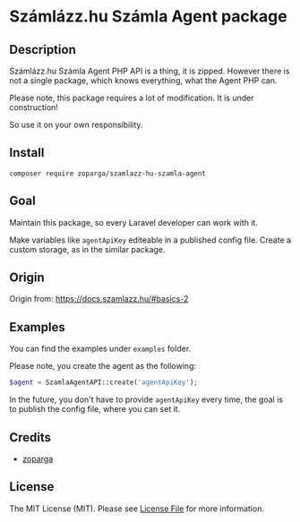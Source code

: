 # Számlázz.hu Számla Agent package

## Description

Számlázz.hu Számla Agent PHP API is a thing, it is zipped.
However there is not a single package, which knows everything, what the Agent PHP can.

Please note, this package requires a lot of modification.
It is under construction!

So use it on your own responsibility.

## Install

`composer require zoparga/szamlazz-hu-szamla-agent`


## Goal

Maintain this package, so every Laravel developer can work with it.

Make variables like `agentApiKey` editeable in a published config file.
Create a custom storage, as in the similar package.


## Origin

Origin from:
https://docs.szamlazz.hu/#basics-2


## Examples

You can find the examples under `examples` folder.

Please note, you create the agent as the following:

```php
$agent = SzamlaAgentAPI::create('agentApiKey');
```

In the future, you don't have to provide `agentApiKey` every time, the goal is to publish the config file, where you can set it.


## Credits

- [zoparga](https://github.com/zoparga)

## License

The MIT License (MIT). Please see [License File](LICENSE.md) for more information.
